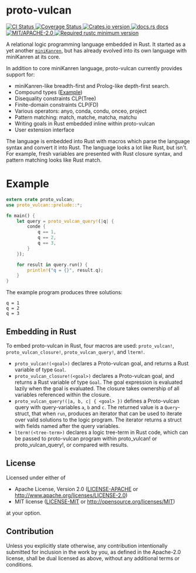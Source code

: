 # proto-vulcan
<!-- CI status -->
<a href="https://github.com/terohuttunen/proto-vulcan/actions">
  <img src="https://github.com/terohuttunen/proto-vulcan/workflows/CI/badge.svg"
    alt="CI Status" />
</a>
<!-- Codecov.io coverage -->
<a href="https://codecov.io/gh/terohuttunen/proto-vulcan">
  <img src="https://codecov.io/gh/terohuttunen/proto-vulcan/branch/master/graph/badge.svg?token=MR666G7GE9"
    alt='Coverage Status' />
  
</a>
<!-- Crates version -->
<a href="https://crates.io/crates/proto-vulcan">
  <img src="https://img.shields.io/crates/v/proto-vulcan.svg"
    alt="Crates.io version" />
</a>
<!-- docs.rs docs -->
<a href="https://docs.rs/proto-vulcan">
  <img src="https://img.shields.io/badge/docs.rs-latest-informational.svg"
    alt="docs.rs docs" />
</a>
<a href=''>
  <img src='https://img.shields.io/badge/license-MIT%2FApache--2.0-informational.svg'
    alt='MIT/APACHE-2.0' />
</a>
<!-- rustc version -->
<a href=''>
  <img src='https://img.shields.io/badge/rustc-1.54.0+-informational.svg'
    alt='Required rustc minimum version' />
</a>

A relational logic programming language embedded in Rust. It started as a yet another 
[`miniKanren`](http://minikanren.org), but has already evolved into its own language with miniKanren at its core.

In addition to core miniKanren language, proto-vulcan currently provides support for:
* miniKanren-like breadth-first and Prolog-like depth-first search.
* Compound types ([Example](examples/tree-nodes.rs))
* Disequality constraints CLP(Tree)
* Finite-domain constraints CLP(FD)
* Various operators: anyo, conda, condu, onceo, project
* Pattern matching: match, matche, matcha, matchu
* Writing goals in Rust embedded inline within proto-vulcan
* User extension interface

The language is embedded into Rust with macros which parse the language syntax and convert it
into Rust. The language looks a lot like Rust, but isn't. For example, fresh variables are
presented with Rust closure syntax, and pattern matching looks like Rust match.


# Example
```rust
extern crate proto_vulcan;
use proto_vulcan::prelude::*;

fn main() {
    let query = proto_vulcan_query!(|q| {
        conde {
            q == 1,
            q == 2,
            q == 3,
        }
    });

    for result in query.run() {
        println!("q = {}", result.q);
    }
}
```
The example program produces three solutions:
```text
q = 1
q = 2
q = 3
```

## Embedding in Rust
To embed proto-vulcan in Rust, four macros are used: `proto_vulcan!`, `proto_vulcan_closure!`,
`proto_vulcan_query!`, and `lterm!`.

  * `proto_vulcan!(<goal>)` declares a Proto-vulcan goal, and returns a Rust
    variable of type `Goal`.
  * `proto_vulcan_closure!(<goal>)` declares a Proto-vulcan goal, and returns a Rust
    variable of type `Goal`. The goal expression is evaluated lazily when the goal
    is evaluated. The closure takes ownership of all variables referenced within the closure.
  * `proto_vulcan_query!(|a, b, c| { <goal> })` defines a Proto-vulcan query with query-variables
    `a`, `b` and `c`. The returned value is a `Query`-struct, that when `run`, produces an
    iterator that can be used to iterate over valid solutions to the logic program. The iterator
    returns a struct with fields named after the query variables.
  * `lterm!(<tree-term>)` declares a logic tree-term in Rust code, which can be passed to
    proto-vulcan program within proto_vulcan! or proto_vulcan_query!, or compared with results.

## License

Licensed under either of

 * Apache License, Version 2.0
   ([LICENSE-APACHE](LICENSE-APACHE) or <http://www.apache.org/licenses/LICENSE-2.0>)
 * MIT license
   ([LICENSE-MIT](LICENSE-MIT) or <http://opensource.org/licenses/MIT>)

at your option.

## Contribution

Unless you explicitly state otherwise, any contribution intentionally submitted
for inclusion in the work by you, as defined in the Apache-2.0 license, shall be
dual licensed as above, without any additional terms or conditions.
